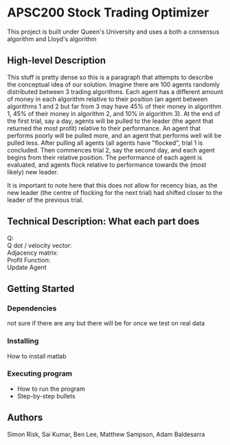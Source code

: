 # APSC200 Stock Trading Optimizer

This project is built under Queen's University and uses a both a consensus algorithm and Lloyd's algorithm

## High-level Description

This stuff is pretty dense so this is a paragraph that attempts to describe the conceptual idea of our solution. Imagine there are 100 agents randomly distributed between 3 trading algorithms. Each agent has a different amount of money in each algorithm relative to their position (an agent between algorithms 1 and 2 but far from 3 may have 45% of their money in algorithm 1, 45% of their money in algorithm 2, and 10% in algorithm 3). At the end of the first trial, say a day, agents will be pulled to the leader (the agent that returned the most profit) relative to their performance. An agent that performs poorly will be pulled more, and an agent that performs well will be pulled less. After pulling all agents (all agents have "flocked", trial 1 is concluded. Then commences trial 2, say the second day, and each agent begins from their relative position. The performance of each agent is evaluated, and agents flock relative to performance towards the (most likely) new leader.

It is important to note here that this does not allow for recency bias, as the new leader (the centre of flocking for the next trial) had shifted closer to the leader of the previous trial. 

## Technical Description: What each part does

Q:  
Q dot / velocity vector:  
Adjacency matrix:  
Profit Function:  
Update Agent  


## Getting Started

### Dependencies

not sure if there are any but there will be for once we test on real data

### Installing

How to install matlab

### Executing program

* How to run the program
* Step-by-step bullets

## Authors

Simon Risk, Sai Kumar, Ben Lee, Matthew Sampson, Adam Baldesarra
